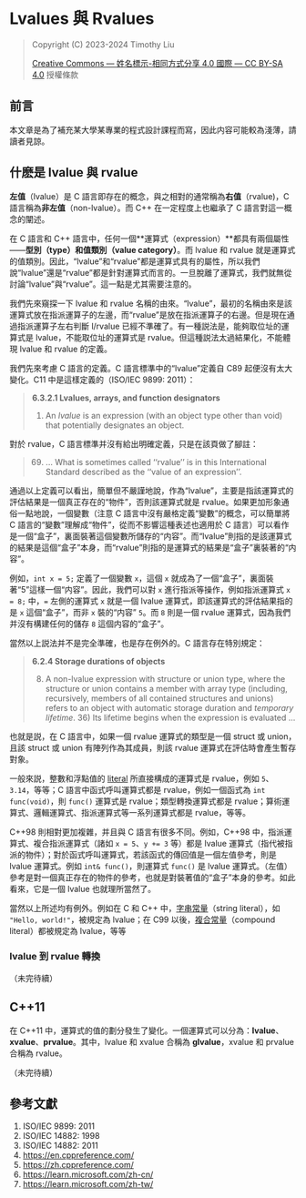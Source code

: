 # Lvalues 與 Rvalues

> Copyright (C) 2023-2024 Timothy Liu
>
> [Creative Commons — 姓名標示-相同方式分享 4.0 國際 — CC BY-SA 4.0](https://creativecommons.org/licenses/by-sa/4.0/deed.zh_TW) 授權條款

## 前言

本文章是為了補充某大學某專業的程式設計課程而寫，因此内容可能較為淺薄，請讀者見諒。

## 什麽是 lvalue 與 rvalue

**左值**（lvalue）是 C 語言即存在的概念，與之相對的通常稱為**右值**（rvalue)，C 語言稱為**非左值**（non-lvalue）。而 C++ 在一定程度上也繼承了 C 語言對這一概念的闡述。

在 C 語言和 C++ 語言中，任何一個**運算式（expression）**都具有兩個屬性——**型別（type）**和**值類別（value category）**。而 lvalue 和 rvalue 就是運算式的值類別。因此，“lvalue”和“rvalue”都是運算式具有的屬性，所以我們說“lvalue”還是“rvalue”都是針對運算式而言的。一旦脫離了運算式，我們就無從討論“lvalue”與“rvalue”。這一點是尤其需要注意的。

我們先來窺探一下 lvalue 和 rvalue 名稱的由來。“lvalue”，最初的名稱由來是該運算式放在指派運算子的左邊，而“rvalue”是放在指派運算子的右邊。但是現在通過指派運算子左右判斷 l/rvalue 已經不準確了。有一種説法是，能夠取位址的運算式是 lvalue，不能取位址的運算式是 rvalue。但這種説法太過結果化，不能體現 lvalue 和 rvalue 的定義。

我們先來考慮 C 語言的定義。C 語言標準中的“lvalue”定義自 C89 起便沒有太大變化。C11 中是這樣定義的（ISO/IEC 9899: 2011）：

> **6.3.2.1 Lvalues, arrays, and function designators**
>
> 1. An *lvalue* is an expression (with an object type other than void) that potentially designates an object.

對於 rvalue，C 語言標準并沒有給出明確定義，只是在該頁做了腳註：

> 69) ... What is sometimes called ‘‘rvalue’’ is in this International Standard described as the ‘‘value of an expression’’.

通過以上定義可以看出，簡單但不嚴謹地說，作為“lvalue”，主要是指該運算式的評估結果是一個真正存在的“物件”，否則該運算式就是 rvalue。如果更加形象通俗一點地說，一個變數（注意 C 語言中沒有嚴格定義“變數”的概念，可以簡單將 C 語言的“變數”理解成“物件”，從而不影響這種表述也適用於 C 語言）可以看作是一個“盒子”，裏面裝著這個變數所儲存的“内容”。而“lvalue”則指的是該運算式的結果是這個“盒子”本身，而“rvalue”則指的是運算式的結果是“盒子”裏裝著的“内容”。

例如，`int x = 5;` 定義了一個變數 `x`，這個 `x` 就成為了一個“盒子”，裏面裝著“5”這樣一個“内容”。因此，我們可以對 `x` 進行指派等操作，例如指派運算式 `x = 8;` 中，`=` 左側的運算式 `x` 就是一個 lvalue 運算式，即該運算式的評估結果指的是 `x` 這個“盒子”，而非 `x` 裝的“内容” `5`。而 `8` 則是一個 rvalue 運算式，因為我們并沒有構建任何的儲存 `8` 這個内容的“盒子”。

當然以上説法并不是完全準確，也是存在例外的。C 語言存在特別規定：

> **6.2.4 Storage durations of objects**
>
> 8. A non-lvalue expression with structure or union type, where the structure or union contains a member with array type (including, recursively, members of all contained structures and unions) refers to an object with automatic storage duration and *temporary lifetime*. 36) Its lifetime begins when the expression is evaluated ...

也就是説，在 C 語言中，如果一個 rvalue 運算式的類型是一個 struct 或 union，且該 struct 或 union 有陣列作為其成員，則該 rvalue 運算式在評估時會產生暫存對象。

一般來説，整數和浮點值的 [literal](https://zh.cppreference.com/w/c/language/expressions#.E5.B8.B8.E9.87.8F.E5.8F.8A.E5.AD.97.E9.9D.A2.E9.87.8F) 所直接構成的運算式是 rvalue，例如 `5`、`3.14`，等等；C 語言中函式呼叫運算式都是 rvalue，例如一個函式為 `int func(void)`，則 `func()` 運算式是 rvalue；類型轉換運算式都是 rvalue；算術運算式、邏輯運算式、指派運算式等一系列運算式都是 rvalue，等等。

C++98 則相對更加複雜，并且與 C 語言有很多不同。例如，C++98 中，指派運算式、複合指派運算式（諸如 `x = 5`、`y += 3` 等）都是 lvalue 運算式（指代被指派的物件）；對於函式呼叫運算式，若該函式的傳回值是一個左值參考，則是 lvalue 運算式。例如 `int& func()`，則運算式 `func()` 是 lvalue 運算式。（左值）參考是對一個真正存在的物件的參考，也就是對裝著值的“盒子”本身的參考。如此看來，它是一個 lvalue 也就理所當然了。

當然以上所述均有例外。例如在 C 和 C++ 中，[字串常量](https://zh.cppreference.com/w/cpp/language/string_literal)（string literal），如 `"Hello, world!"`，被規定為 lvalue；在 C99 以後，[複合常量](https://zh.cppreference.com/w/c/language/compound_literal)（compound literal）都被規定為 lvalue，等等

### lvalue 到 rvalue 轉換

（未完待續）

## C++11

在 C++11 中，運算式的值的劃分發生了變化。一個運算式可以分為：**lvalue**、**xvalue**、**prvalue**。其中，lvalue 和 xvalue 合稱為 **glvalue**，xvalue 和 prvalue 合稱為 rvalue。

（未完待續）

## 參考文獻

1. ISO/IEC 9899: 2011
2. ISO/IEC 14882: 1998
3. ISO/IEC 14882: 2011
4. <https://en.cppreference.com/>
5. <https://zh.cppreference.com/>
6. <https://learn.microsoft.com/zh-cn/>
7. <https://learn.microsoft.com/zh-tw/>
